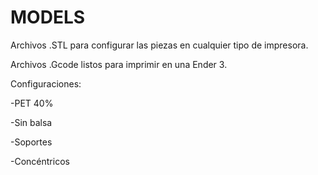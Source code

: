 MODELS
====

Archivos .STL para configurar las piezas en cualquier tipo de impresora.

Archivos .Gcode listos para imprimir en una Ender 3.

Configuraciones:

-PET 40%

-Sin balsa

-Soportes 

-Concéntricos
